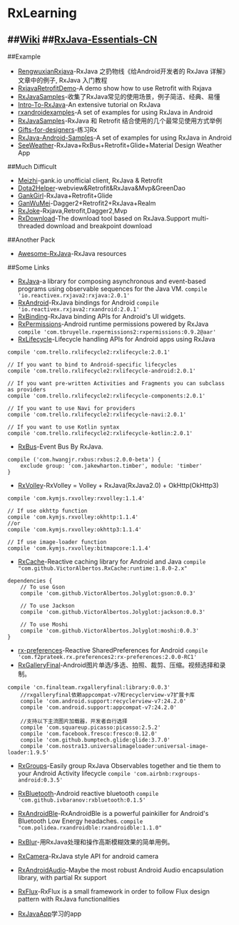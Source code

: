# RxLearning

##[Wiki](https://github.com/ReactiveX/RxJava/wiki)
##[RxJava-Essentials-CN](https://github.com/yuxingxin/RxJava-Essentials-CN)
---
##Example 
- [RengwuxianRxjava](https://github.com/androidmalin/RengwuxianRxjava)-RxJava 之扔物线《给Android开发者的 RxJava 详解》文章中的例子, RxJava 入门教程
- [RxjavaRetrofitDemo](https://github.com/tough1985/RxjavaRetrofitDemo)-A demo show how to use Retrofit with Rxjava
- [RxJavaSamples](https://github.com/THEONE10211024/RxJavaSamples)-收集了RxJava常见的使用场景，例子简洁、经典、易懂
- [Intro-To-RxJava](https://github.com/Froussios/Intro-To-RxJava)-An extensive tutorial on RxJava
- [rxandroidexamples](https://github.com/klnusbaum/rxandroidexamples)-A set of examples for using RxJava in Android
- [RxJavaSamples](https://github.com/rengwuxian/RxJavaSamples)-RxJava 和 Retrofit 结合使用的几个最常见使用方式举例
- [Gifts-for-designers](https://github.com/xcc3641/Gifts-for-designers)-练习Rx
- [RxJava-Android-Samples](https://github.com/kaushikgopal/RxJava-Android-Samples)-A set of examples for using RxJava in Android
- [SeeWeather](https://github.com/xcc3641/SeeWeather)-RxJava+RxBus+Retrofit+Glide+Material Design Weather App

##Much Difficult
- [Meizhi](https://github.com/drakeet/Meizhi)-gank.io unofficial client, RxJava & Retrofit
- [Dota2Helper](https://github.com/uin3566/Dota2Helper)-webview&Retrofit&RxJava&Mvp&GreenDao
- [GankGirl](https://github.com/gaolonglong/GankGirl)-RxJava+Retrofit+Glide
- [GanWuMei](https://github.com/Dimon94/GanWuMei)-Dagger2+Retrofit2+RxJava+Realm
- [RxJoke](https://github.com/JDDJJ/RxJoke)-Rxjava,Retrofit,Dagger2,Mvp
- [RxDownload](https://github.com/ssseasonnn/RxDownload)-The download tool based on RxJava.Support multi-threaded download and breakpoint download

##Another Pack
- [Awesome-RxJava](https://github.com/lzyzsd/Awesome-RxJava)-RxJava resources

##Some Links
- [RxJava](https://github.com/ReactiveX/RxJava)-a library for composing asynchronous and event-based programs using observable sequences for the Java VM.
```compile 'io.reactivex.rxjava2:rxjava:2.0.1'```
- [RxAndroid](https://github.com/ReactiveX/RxAndroid)-RxJava bindings for Android
```compile 'io.reactivex.rxjava2:rxandroid:2.0.1'```
- [RxBinding](https://github.com/JakeWharton/RxBinding)-RxJava binding APIs for Android's UI widgets.
- [RxPermissions](https://github.com/tbruyelle/RxPermissions)-Android runtime permissions powered by RxJava
```compile 'com.tbruyelle.rxpermissions2:rxpermissions:0.9.2@aar'```
- [RxLifecycle](https://github.com/trello/RxLifecycle)-Lifecycle handling APIs for Android apps using RxJava
```
compile 'com.trello.rxlifecycle2:rxlifecycle:2.0.1'

// If you want to bind to Android-specific lifecycles
compile 'com.trello.rxlifecycle2:rxlifecycle-android:2.0.1'

// If you want pre-written Activities and Fragments you can subclass as providers
compile 'com.trello.rxlifecycle2:rxlifecycle-components:2.0.1'

// If you want to use Navi for providers
compile 'com.trello.rxlifecycle2:rxlifecycle-navi:2.0.1'

// If you want to use Kotlin syntax
compile 'com.trello.rxlifecycle2:rxlifecycle-kotlin:2.0.1'
```
- [RxBus](https://github.com/AndroidKnife/RxBus)-Event Bus By RxJava.
```
compile ('com.hwangjr.rxbus:rxbus:2.0.0-beta') {
    exclude group: 'com.jakewharton.timber', module: 'timber'
}
```
- [RxVolley](https://github.com/kymjs/RxVolley)-RxVolley = Volley + RxJava(RxJava2.0) + OkHttp(OkHttp3)
```
compile 'com.kymjs.rxvolley:rxvolley:1.1.4'

// If use okhttp function
compile 'com.kymjs.rxvolley:okhttp:1.1.4'
//or
compile 'com.kymjs.rxvolley:okhttp3:1.1.4'

// If use image-loader function
compile 'com.kymjs.rxvolley:bitmapcore:1.1.4'
```
- [RxCache](https://github.com/VictorAlbertos/RxCache)-Reactive caching library for Android and Java
```compile "com.github.VictorAlbertos.RxCache:runtime:1.8.0-2.x"```
```
dependencies {
    // To use Gson 
    compile 'com.github.VictorAlbertos.Jolyglot:gson:0.0.3'

    // To use Jackson
    compile 'com.github.VictorAlbertos.Jolyglot:jackson:0.0.3'

    // To use Moshi
    compile 'com.github.VictorAlbertos.Jolyglot:moshi:0.0.3'
}
```
- [rx-preferences](https://github.com/f2prateek/rx-preferences)-Reactive SharedPreferences for Android
```compile 'com.f2prateek.rx.preferences2:rx-preferences:2.0.0-RC1'```
- [RxGalleryFinal](https://github.com/FinalTeam/RxGalleryFinal)-Android图片单选/多选、拍照、裁剪、压缩。视频选择和录制。
```
compile 'cn.finalteam.rxgalleryfinal:library:0.0.3'
    //rxgalleryfinal依赖appcompat-v7和recyclerview-v7扩展卡库
    compile 'com.android.support:recyclerview-v7:24.2.0'
    compile 'com.android.support:appcompat-v7:24.2.0'

    //支持以下主流图片加载器，开发者自行选择
    compile 'com.squareup.picasso:picasso:2.5.2'
    compile 'com.facebook.fresco:fresco:0.12.0'
    compile 'com.github.bumptech.glide:glide:3.7.0'
    compile 'com.nostra13.universalimageloader:universal-image-loader:1.9.5'
```
- [RxGroups](https://github.com/airbnb/RxGroups)-Easily group RxJava Observables together and tie them to your Android Activity lifecycle
```compile 'com.airbnb:rxgroups-android:0.3.5'```
- [RxBluetooth](https://github.com/IvBaranov/RxBluetooth)-Android reactive bluetooth
```compile 'com.github.ivbaranov:rxbluetooth:0.1.5'```
- [RxAndroidBle](https://github.com/Polidea/RxAndroidBle)-RxAndroidBle is a powerful painkiller for Android's Bluetooth Low Energy headaches. 
```compile "com.polidea.rxandroidble:rxandroidble:1.1.0"```
- [RxBlur](https://github.com/SmartDengg/RxBlur)-用RxJava处理和操作高斯模糊效果的简单用例。
- [RxCamera](https://github.com/ragnraok/RxCamera)-RxJava style API for android camera
- [RxAndroidAudio](https://github.com/Piasy/RxAndroidAudio)-Maybe the most robust Android Audio encapsulation library, with partial Rx support
- [RxFlux](https://github.com/skimarxall/RxFlux)-RxFlux is a small framework in order to follow Flux design pattern with RxJava functionalities

- [RxJavaApp](https://github.com/jiang111/RxJavaApp)学习的app